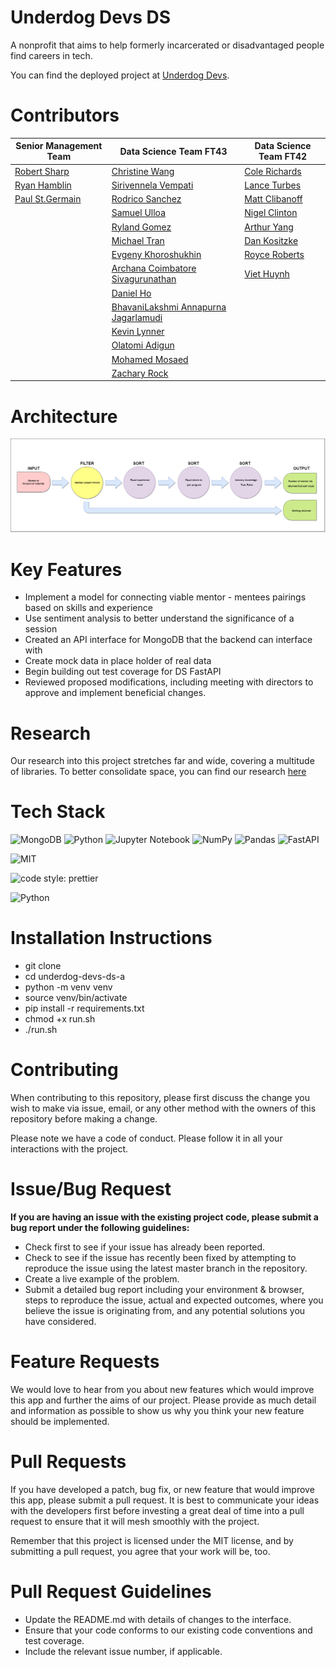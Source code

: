 # Underdog Devs DS
A nonprofit that aims to help formerly incarcerated or disadvantaged people find careers in tech.

You can find the deployed project at [Underdog Devs](https://www.underdogdevs.org/).


# Contributors
| Senior Management Team  | Data Science Team FT43 | Data Science Team FT42 |
| ------------- | ------------- | ------------ |
| [Robert Sharp](https://github.com/BrokenShell)    | [Christine Wang](https://github.com/ChristineWangcy)  | [Cole Richards](https://github.com/Cole-Richards) |
| [Ryan Hamblin](https://github.com/ryan-hamblin)  | [Sirivennela Vempati](https://github.com/sirivennelavempati)  | [Lance Turbes](https://github.com/lanceturbes) |
| [Paul St.Germain](https://github.com/paulstgermain) | [Rodrico Sanchez](https://github.com/rodricobsanchez)  | [Matt Clibanoff](https://github.com/mattclibanoff) |
| | [Samuel Ulloa](https://github.com/ulloa)  | [Nigel Clinton](https://github.com/NigelClinton) |
| | [Ryland Gomez](https://github.com/RylandGomez)  | [Arthur Yang](https://github.com/sysgear) |
| | [Michael Tran](https://github.com/mktran0417)  | [Dan Kositzke](https://github.com/dankositzke) |
| | [Evgeny Khoroshukhin](https://github.com/ev-horrosh)  | [Royce Roberts](https://github.com/jinjahninjah) |
| | [Archana Coimbatore Sivagurunathan](https://github.com/archana062031)  | [Viet Huynh](https://github.com/nhockcuncon77) |
| | [Daniel Ho](https://github.com/djho57)  | |
| | [BhavaniLakshmi Annapurna Jagarlamudi](https://github.com/Annapurnaj91)  | |
| | [Kevin Lynner](https://github.com/LynnerKevin)  | |
| | [Olatomi Adigun](https://github.com/OlatomiAdigun)  | |
| | [Mohamed Mosaed](https://github.com/mohamedmosaed)  | |
| | [Zachary Rock](https://github.com/ZacharyRock)  | |

# Architecture
![model_diagram](./assets/model_diagram.png)

# Key Features
- Implement a model for connecting  viable mentor - mentees pairings based on skills and experience
- Use sentiment analysis to better understand the significance of a session
- Created an API interface for MongoDB that the backend can interface with 
- Create mock data in place holder of real data 
- Begin building out test coverage for DS FastAPI
- Reviewed proposed modifications, including meeting with directors to approve and implement beneficial changes.

# Research
Our research into this project stretches far and wide, covering a multitude of libraries. To better consolidate space, you can find our research [here](https://github.com/BloomTech-Labs/underdog-devs-ds-a/tree/main/notebooks)

# Tech Stack
![MongoDB](https://img.shields.io/badge/MongoDB-%234ea94b.svg?style=for-the-badge&logo=mongodb&logoColor=white)
![Python](https://img.shields.io/badge/python-3670A0?style=for-the-badge&logo=python&logoColor=ffdd54)
![Jupyter Notebook](https://img.shields.io/badge/jupyter-%23FA0F00.svg?style=for-the-badge&logo=jupyter&logoColor=white)
![NumPy](https://img.shields.io/badge/numpy-%23013243.svg?style=for-the-badge&logo=numpy&logoColor=white)
![Pandas](https://img.shields.io/badge/pandas-%23150458.svg?style=for-the-badge&logo=pandas&logoColor=white)
![FastAPI](https://img.shields.io/badge/FastAPI-005571?style=for-the-badge&logo=fastapi)

![MIT](https://img.shields.io/packagist/l/doctrine/orm.svg)  

![code style: prettier](https://img.shields.io/badge/code_style-prettier-ff69b4.svg?style=flat-square) 

![Python](https://img.shields.io/pypi/pyversions/VS)

# Installation Instructions
- git clone <DS Repo URL>
- cd underdog-devs-ds-a
- python -m venv venv
- source venv/bin/activate
- pip install -r requirements.txt
- chmod +x run.sh
- ./run.sh

# Contributing
When contributing to this repository, please first discuss the change you wish to make via issue, email, or any other method with the owners of this repository before making a change.

Please note we have a code of conduct. Please follow it in all your interactions with the project.

# Issue/Bug Request
**If you are having an issue with the existing project code, please submit a bug report under the following guidelines:**

- Check first to see if your issue has already been reported.
- Check to see if the issue has recently been fixed by attempting to reproduce the issue using the latest master branch in the repository.
- Create a live example of the problem.
- Submit a detailed bug report including your environment & browser, steps to reproduce the issue, actual and expected outcomes, where you believe the issue is originating from, and any potential solutions you have considered.

# Feature Requests
We would love to hear from you about new features which would improve this app and further the aims of our project. Please provide as much detail and information as possible to show us why you think your new feature should be implemented.

# Pull Requests
If you have developed a patch, bug fix, or new feature that would improve this app, please submit a pull request. It is best to communicate your ideas with the developers first before investing a great deal of time into a pull request to ensure that it will mesh smoothly with the project.

Remember that this project is licensed under the MIT license, and by submitting a pull request, you agree that your work will be, too.

# Pull Request Guidelines
- Update the README.md with details of changes to the interface.
- Ensure that your code conforms to our existing code conventions and test coverage.
- Include the relevant issue number, if applicable.
